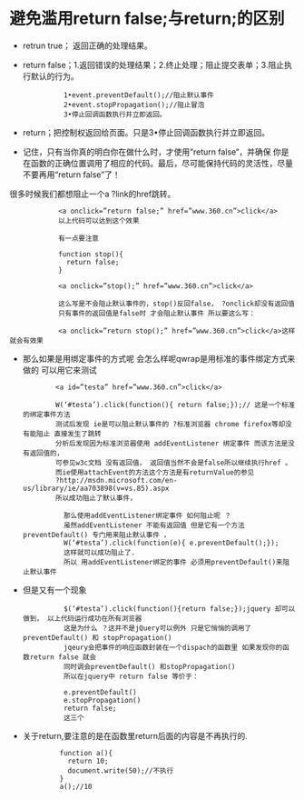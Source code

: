 # 避免滥用return false;与return;的区别 #

- retrun true； 返回正确的处理结果。
- return false；1.返回错误的处理结果；2.终止处理；阻止提交表单；3.阻止执行默认的行为。

                1•event.preventDefault();//阻止默认事件
                2•event.stopPropagation();//阻止冒泡
                3•停止回调函数执行并立即返回。

- return；把控制权返回给页面。只是3•停止回调函数执行并立即返回。

- 记住，只有当你真的明白你在做什么时，才使用”return false“，并确保
你是在函数的正确位置调用了相应的代码。最后，尽可能保持代码的灵活性，尽量不要再用“return false”了！

很多时候我们都想阻止一个a ?link的href跳转。

                <a onclick=”return false;” href=”www.360.cn”>click</a>
                以上代码可以达到这个效果

                有一点要注意

                function stop(){
                  return false;
                }

                <a onclick=”stop();” href=”www.360.cn”>click</a>

                这么写是不会阻止默认事件的，stop()反回false， ?onclick却没有返回值
                只有事件的返回值是false时 才会阻止默认事件 所以要这么写：

                <a onclick=”return stop();” href=”www.360.cn”>click</a>这样就会有效果

- 那么如果是用绑定事件的方式呢 会怎么样呢qwrap是用标准的事件绑定方式来做的 可以用它来测试

              <a id=”testa” href=”www.360.cn”>click</a>

              W(‘#testa’).click(function(){ return false;});// 这是一个标准的绑定事件方法
              测试后发现 ie是可以阻止默认事件的 ?标准浏览器 chrome firefox等却没有能阻止 直接发生了跳转
              分析后发现因为标准浏览器使用 addEventListener 绑定事件 而该方法是没有返回值的，
              可参见w3c文档 没有返回值， 返回值当然不会是false所以继续执行href 。
              而ie使用attachEvent的方法这个方法是有returnValue的参见
              ?http://msdn.microsoft.com/en-us/library/ie/aa703898(v=vs.85).aspx
              所以成功阻止了默认事件，

                那么使用addEventListener绑定事件 如何阻止呢 ？
                虽然addEventListener 不能有返回值 但是它有一个方法 preventDefault() 专门用来阻止默认事件 ，
                W(‘#testa’).click(function(e){ e.preventDefault();});
                这样就可以成功阻止了.
                所以 用addEventListener绑定的事件 必须用preventDefault()来阻止默认事件
                

- 但是又有一个现象

                $(‘#testa’).click(function(){return false;});jquery 却可以做到， 以上代码运行成功在所有浏览器
                这是为什么 ？这并不是jQuery可以例外 只是它悄悄的调用了preventDefault() 和 stopPropagation()
                jqeury会把事件的响应函数封装在一个dispach的函数里 如果发现你的函数return false 就会
                同时调会preventDefault() 和stopPropagation()
                所以在jquery中 return false 等价于：

                e.preventDefault()
                e.stopPropagation()
                return false;
                这三个
                
 - 关于return,要注意的是在函数里return后面的内容是不再执行的.

                function a(){ 
                  return 10; 
                  document.write(50);//不执行 
                }
                a();//10
